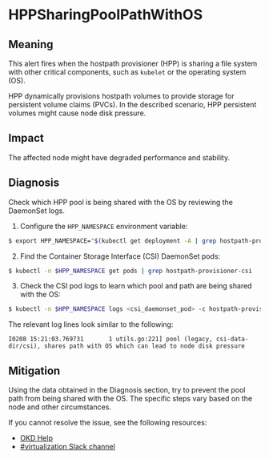 <!-- Edited by Jiří Herrmann, 8 Nov 2022 -->

# HPPSharingPoolPathWithOS

## Meaning

This alert fires when the hostpath provisioner (HPP) is sharing a file system with other critical components, such as `kubelet` or the operating system (OS).

HPP dynamically provisions hostpath volumes to provide storage for persistent volume claims (PVCs). In the described scenario, HPP persistent volumes might cause node disk pressure.


## Impact

The affected node might have degraded performance and stability.

## Diagnosis

Check which HPP pool is being shared with the OS by reviewing the DaemonSet logs.

1. Configure the `HPP_NAMESPACE` environment variable:
```bash
$ export HPP_NAMESPACE="$(kubectl get deployment -A | grep hostpath-provisioner-operator | awk '{print $1}')"
```

2. Find the Container Storage Interface (CSI) DaemonSet pods:
```bash
$ kubectl -n $HPP_NAMESPACE get pods | grep hostpath-provisioner-csi
```
 
3. Check the CSI pod logs to learn which pool and path are being shared with the OS:
```bash
$ kubectl -n $HPP_NAMESPACE logs <csi_daemonset_pod> -c hostpath-provisioner
```

The relevant log lines look similar to the following:
```  
I0208 15:21:03.769731       1 utils.go:221] pool (legacy, csi-data-dir/csi), shares path with OS which can lead to node disk pressure
```


## Mitigation

Using the data obtained in the Diagnosis section, try to prevent the pool path from being shared with the OS. The specific steps vary based on the node and other circumstances.

<!--DS: If you cannot resolve the issue, log in to the link:https://access.redhat.com[Customer Portal] and open a support case, attaching the artifacts gathered during the Diagnosis procedure.-->
<!--USstart-->
If you cannot resolve the issue, see the following resources:

- [OKD Help](https://www.okd.io/help/)
- [#virtualization Slack channel](https://kubernetes.slack.com/channels/virtualization)
<!--USend-->